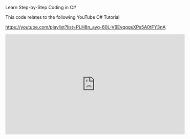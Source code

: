 Learn Step-by-Step Coding in C#

This code relates to the following YouTube C# Tutorial

https://youtube.com/playlist?list=PLH8n_ayg-60L-V6EyqqgsXPs5A0tFY3nA

<iframe width="560" height="315" src="https://www.youtube.com/embed/videoseries?list=PLH8n_ayg-60L-V6EyqqgsXPs5A0tFY3nA" title="YouTube video player" frameborder="0" allow="accelerometer; autoplay; clipboard-write; encrypted-media; gyroscope; picture-in-picture" allowfullscreen></iframe>

